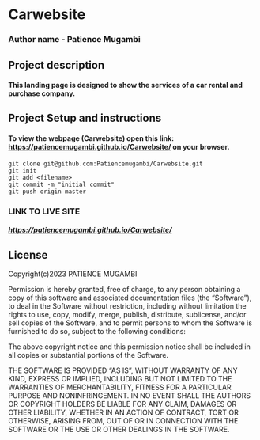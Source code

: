 # Carwebsite
### Author name - Patience Mugambi


## Project description
#### This landing page is designed to show the services of a car rental and purchase company.

## Project Setup and instructions
#### To view the webpage (Carwebsite) open this link: https://patiencemugambi.github.io/Carwebsite/ on your browser.

```
git clone git@github.com:Patiencemugambi/Carwebsite.git
git init
git add <filename>
git commit -m "initial commit"
git push origin master
```


### LINK TO LIVE SITE
##### https://patiencemugambi.github.io/Carwebsite/

## License
Copyright(c)2023 PATIENCE MUGAMBI

Permission is hereby granted, free of charge, to any person obtaining a copy of this software and associated documentation files (the “Software”), to deal in the Software without restriction, including without limitation the rights to use, copy, modify, merge, publish, distribute, sublicense, and/or sell copies of the Software, and to permit persons to whom the Software is furnished to do so, subject to the following conditions:

The above copyright notice and this permission notice shall be included in all copies or substantial portions of the Software.

THE SOFTWARE IS PROVIDED “AS IS”, WITHOUT WARRANTY OF ANY KIND, EXPRESS OR IMPLIED, INCLUDING BUT NOT LIMITED TO THE WARRANTIES OF MERCHANTABILITY, FITNESS FOR A PARTICULAR PURPOSE AND NONINFRINGEMENT. IN NO EVENT SHALL THE AUTHORS OR COPYRIGHT HOLDERS BE LIABLE FOR ANY CLAIM, DAMAGES OR OTHER LIABILITY, WHETHER IN AN ACTION OF CONTRACT, TORT OR OTHERWISE, ARISING FROM, OUT OF OR IN CONNECTION WITH THE SOFTWARE OR THE USE OR OTHER DEALINGS IN THE SOFTWARE.